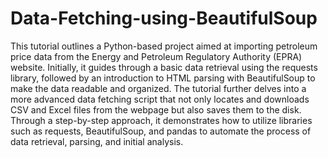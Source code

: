 # Data-Fetching-using-BeautifulSoup
This tutorial outlines a Python-based project aimed at importing petroleum price data from the Energy and Petroleum Regulatory Authority (EPRA) website. Initially, it guides through a basic data retrieval using the requests library, followed by an introduction to HTML parsing with BeautifulSoup to make the data readable and organized. The tutorial further delves into a more advanced data fetching script that not only locates and downloads CSV and Excel files from the webpage but also saves them to the disk. Through a step-by-step approach, it demonstrates how to utilize libraries such as requests, BeautifulSoup, and pandas to automate the process of data retrieval, parsing, and initial analysis.
